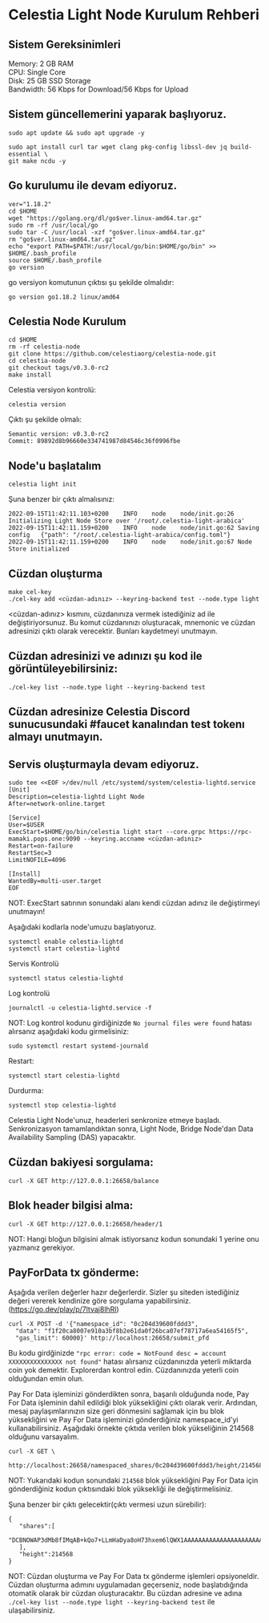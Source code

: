 # Celestia Light Node Kurulum Rehberi

## Sistem Gereksinimleri

Memory: 2 GB RAM <br/>
CPU: Single Core <br/>
Disk: 25 GB SSD Storage <br/>
Bandwidth: 56 Kbps for Download/56 Kbps for Upload <br/>


## Sistem güncellemerini yaparak başlıyoruz.

```
sudo apt update && sudo apt upgrade -y

sudo apt install curl tar wget clang pkg-config libssl-dev jq build-essential \
git make ncdu -y
```

## Go kurulumu ile devam ediyoruz.

```
ver="1.18.2"
cd $HOME
wget "https://golang.org/dl/go$ver.linux-amd64.tar.gz"
sudo rm -rf /usr/local/go
sudo tar -C /usr/local -xzf "go$ver.linux-amd64.tar.gz"
rm "go$ver.linux-amd64.tar.gz"
echo "export PATH=$PATH:/usr/local/go/bin:$HOME/go/bin" >> $HOME/.bash_profile
source $HOME/.bash_profile
go version
```
go versiyon komutunun çıktısı şu şekilde olmalıdır:

```
go version go1.18.2 linux/amd64
```

## Celestia Node Kurulum

```
cd $HOME
rm -rf celestia-node
git clone https://github.com/celestiaorg/celestia-node.git
cd celestia-node
git checkout tags/v0.3.0-rc2
make install
```

Celestia versiyon kontrolü:

```
celestia version
```

Çıktı şu şekilde olmalı:

```
Semantic version: v0.3.0-rc2
Commit: 89892d8b96660e334741987d84546c36f0996fbe
```

## Node'u başlatalım

```
celestia light init
```

Şuna benzer bir çıktı almalısınız:

```
2022-09-15T11:42:11.103+0200    INFO    node    node/init.go:26 Initializing Light Node Store over '/root/.celestia-light-arabica'
2022-09-15T11:42:11.159+0200    INFO    node    node/init.go:62 Saving config   {"path": "/root/.celestia-light-arabica/config.toml"}
2022-09-15T11:42:11.159+0200    INFO    node    node/init.go:67 Node Store initialized
```

## Cüzdan oluşturma

```
make cel-key
./cel-key add <cüzdan-adınız> --keyring-backend test --node.type light
```

<cüzdan-adınız> kısmını, cüzdanınıza vermek istediğiniz ad ile değiştiriyorsunuz.
Bu komut cüzdanınızı oluşturacak, mnemonic ve cüzdan adresinizi çıktı olarak verecektir. Bunları kaydetmeyi unutmayın.

## Cüzdan adresinizi ve adınızı şu kod ile görüntüleyebilirsiniz:

```
./cel-key list --node.type light --keyring-backend test
```

## Cüzdan adresinize Celestia Discord sunucusundaki #faucet kanalından test tokenı almayı unutmayın.

## Servis oluşturmayla devam ediyoruz.

```
sudo tee <<EOF >/dev/null /etc/systemd/system/celestia-lightd.service
[Unit]
Description=celestia-lightd Light Node
After=network-online.target

[Service]
User=$USER
ExecStart=$HOME/go/bin/celestia light start --core.grpc https://rpc-mamaki.pops.one:9090 --keyring.accname <cüzdan-adınız>
Restart=on-failure
RestartSec=3
LimitNOFILE=4096

[Install]
WantedBy=multi-user.target
EOF
```

NOT: ExecStart satırının sonundaki alanı kendi cüzdan adınız ile değiştirmeyi unutmayın!

Aşağıdaki kodlarla node'umuzu başlatıyoruz.

```
systemctl enable celestia-lightd
systemctl start celestia-lightd
```

Servis Kontrolü

```
systemctl status celestia-lightd
```

Log kontrolü

```
journalctl -u celestia-lightd.service -f
```

NOT: Log kontrol kodunu girdiğinizde `No journal files were found` hatası alırsanız aşağıdaki kodu girmelisiniz:

```
sudo systemctl restart systemd-journald
```

Restart:

```
systemctl start celestia-lightd
```

Durdurma:

```
systemctl stop celestia-lightd
```

Celestia Light Node'unuz, headerleri senkronize etmeye başladı. Senkronizasyon tamamlandıktan sonra, Light Node, Bridge Node'dan Data Availability Sampling (DAS) yapacaktır.

## Cüzdan bakiyesi sorgulama:

```
curl -X GET http://127.0.0.1:26658/balance
```

## Blok header bilgisi alma:

```
curl -X GET http://127.0.0.1:26658/header/1
```

NOT: Hangi bloğun bilgisini almak istiyorsanız kodun sonundaki 1 yerine onu yazmanız gerekiyor.

## PayForData tx gönderme:

Aşağıda verilen değerler hazır değerlerdir. Sizler şu siteden istediğiniz değeri vererek kendinize göre sorgulama yapabilirsiniz.
(https://go.dev/play/p/7ltvaj8lhRl)

```
curl -X POST -d '{"namespace_id": "0c204d39600fddd3",
  "data": "f1f20ca8007e910a3bf8b2e61da0f26bca07ef78717a6ea54165f5",
  "gas_limit": 60000}' http://localhost:26658/submit_pfd
```

Bu kodu girdğinizde `"rpc error: code = NotFound desc = account XXXXXXXXXXXXXXX not found"` hatası alırsanız cüzdanınızda yeterli miktarda coin yok demektir. Explorerdan kontrol edin. Cüzdanınızda yeterli coin olduğundan emin olun.

Pay For Data işleminizi gönderdikten sonra, başarılı olduğunda node, Pay For Data işleminin dahil edildiği blok yüksekliğini çıktı olarak verir. 
Ardından, mesaj paylaşımlarınızın size geri dönmesini sağlamak için bu blok yüksekliğini ve Pay For Data işleminizi gönderdiğiniz namespace_id'yi kullanabilirsiniz. Aşağıdaki örnekte çıktıda verilen blok yükseliğinin 214568 olduğunu varsayalım. 

```
curl -X GET \
  http://localhost:26658/namespaced_shares/0c204d39600fddd3/height/214568
```

NOT: Yukarıdaki kodun sonundaki `214568` blok yüksekliğini Pay For Data için gönderdiğiniz kodun çıktısındaki blok yüksekliği ile değiştirmelisiniz.

Şuna benzer bir çıktı gelecektir(çıktı vermesi uzun sürebilir):

```
{
   "shares":[
      "DCBNOWAP3dMb8fIMqAB+kQo7+LLmHaDya8oH73hxem6lQWX1AAAAAAAAAAAAAAAAAAAAAAAAAAAAAAAAAAAAAAAAAAAAAAAAAAAAAAAAAAAAAAAAAAAAAAAAAAAAAAAAAAAAAAAAAAAAAAAAAAAAAAAAAAAAAAAAAAAAAAAAAAAAAAAAAAAAAAAAAAAAAAAAAAAAAAAAAAAAAAAAAAAAAAAAAAAAAAAAAAAAAAAAAAAAAAAAAAAAAAAAAAAAAAAAAAAAAAAAAAAAAAAAAAAAAAAAAAAAAAAAAAAAAAAAAAAAAAAAAAAAAAAAAAAAAAAAAAAAAAAAAAAAAAAAAAAAAA=="
   ],
   "height":214568
}
```
NOT: Cüzdan oluşturma ve Pay For Data tx gönderme işlemleri opsiyoneldir. Cüzdan oluşturma adımını uygulamadan geçerseniz, node başlatıdığında otomatik olarak bir cüzdan oluşturacaktır. Bu cüzdan adresine ve adına `./cel-key list --node.type light --keyring-backend test` ile ulaşabilirsiniz.
